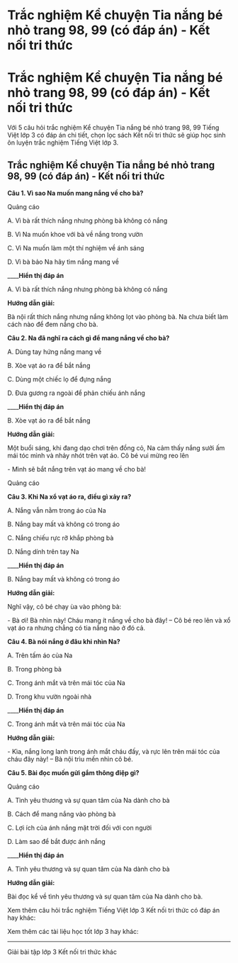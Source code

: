 # Trắc nghiệm Kể chuyện Tia nắng bé nhỏ trang 98, 99 (có đáp án) - Kết nối tri thức

# Trắc nghiệm Kể chuyện Tia nắng bé nhỏ trang 98, 99 (có đáp án) - Kết nối tri thức

Với 5 câu hỏi trắc nghiệm Kể chuyện Tia nắng bé nhỏ trang 98, 99 Tiếng Việt lớp 3 có đáp án chi tiết, chọn lọc sách Kết nối tri thức sẽ giúp học sinh ôn luyện trắc nghiệm Tiếng Việt lớp 3.

## Trắc nghiệm Kể chuyện Tia nắng bé nhỏ trang 98, 99 (có đáp án) - Kết nối tri thức

**Câu 1. Vì sao Na muốn mang nắng về cho bà?**

Quảng cáo

A. Vì bà rất thích nắng nhưng phòng bà không có nắng

B. Vì Na muốn khoe với bà về nắng trong vườn

C. Vì Na muốn làm một thí nghiệm về ánh sáng

D. Vì bà bảo Na hãy tìm nắng mang về

____**Hiển thị đáp án**

A. Vì bà rất thích nắng nhưng phòng bà không có nắng

**Hướng dẫn giải:**

Bà nội rất thích nắng nhưng nắng không lọt vào phòng bà. Na chưa biết làm cách nào để đem nắng cho bà.

**Câu 2. Na đã nghĩ ra cách gì để mang nắng về cho bà?**

A. Dùng tay hứng nắng mang về

B. Xòe vạt áo ra để bắt nắng

C. Dùng một chiếc lọ để đựng nắng

D. Đưa gương ra ngoài để phản chiếu ánh nắng

____**Hiển thị đáp án**

B. Xòe vạt áo ra để bắt nắng

**Hướng dẫn giải:**

Một buổi sáng, khi đang dạo chơi trên đồng cỏ, Na cảm thấy nắng sưởi ấm mái tóc mình và nhảy nhót trên vạt áo. Cô bé vui mừng reo lên

\- Mình sẽ bắt nắng trên vạt áo mang về cho bà!

Quảng cáo

**Câu 3. Khi Na xổ vạt áo ra, điều gì xảy ra?**

A. Nắng vẫn nằm trong áo của Na

B. Nắng bay mất và không có trong áo

C. Nắng chiếu rực rỡ khắp phòng bà

D. Nắng dính trên tay Na

____**Hiển thị đáp án**

B. Nắng bay mất và không có trong áo

**Hướng dẫn giải:**

Nghĩ vậy, cô bé chạy ùa vào phòng bà:

\- Bà ơi! Bà nhìn này! Cháu mang ít nắng về cho bà đây! – Cô bé reo lên và xổ vạt áo ra nhưng chẳng có tia nắng nào ở đó cả.

**Câu 4. Bà nói nắng ở đâu khi nhìn Na?**

A. Trên tấm áo của Na

B. Trong phòng bà

C. Trong ánh mắt và trên mái tóc của Na

D. Trong khu vườn ngoài nhà

____**Hiển thị đáp án**

C. Trong ánh mắt và trên mái tóc của Na

**Hướng dẫn giải:**

\- Kìa, nắng long lanh trong ánh mắt cháu đấy, và rực lên trên mái tóc của cháu đây này! – Bà nội trìu mến nhìn cô bé.

**Câu 5. Bài đọc muốn gửi gắm thông điệp gì?**

Quảng cáo

A. Tình yêu thương và sự quan tâm của Na dành cho bà

B. Cách để mang nắng vào phòng bà

C. Lợi ích của ánh nắng mặt trời đối với con người

D. Làm sao để bắt được ánh nắng

____**Hiển thị đáp án**

A. Tình yêu thương và sự quan tâm của Na dành cho bà

**Hướng dẫn giải:**

Bài đọc kể về tình yêu thương và sự quan tâm của Na dành cho bà.

Xem thêm câu hỏi trắc nghiệm Tiếng Việt lớp 3 Kết nối tri thức có đáp án hay khác:

Xem thêm các tài liệu học tốt lớp 3 hay khác:

* * *

Giải bài tập lớp 3 Kết nối tri thức khác
